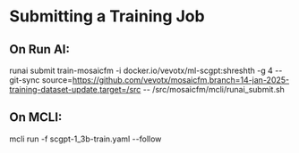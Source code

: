 # Submitting a Training Job

## On Run AI:

runai submit train-mosaicfm -i docker.io/vevotx/ml-scgpt:shreshth -g 4 --git-sync source=https://github.com/vevotx/mosaicfm,branch=14-jan-2025-training-dataset-update,target=/src -- /src/mosaicfm/mcli/runai_submit.sh

## On MCLI:

mcli run -f scgpt-1_3b-train.yaml --follow
